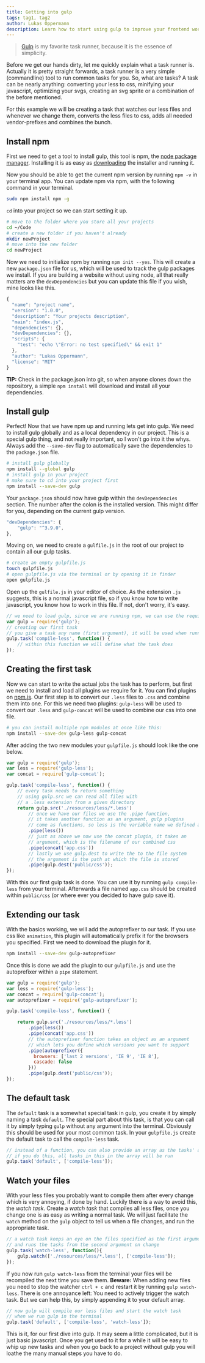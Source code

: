 ```yaml
---
title: Getting into gulp
tags: tag1, tag2
author: Lukas Oppermann
description: Learn how to start using gulp to improve your frontend workflow.
---
```


> [Gulp](http://gulpjs.com/) is my favorite task runner, because it is the essence of simplicity.

Before we get our hands dirty, let me quickly explain what a task runner is. Actually it is pretty straight forwards, a task runner is a very simple (commandline) tool to run common tasks for you. So, what are tasks? A task can be nearly anything: converting your less to css, minifying your javascript, optimizing your svgs, creating an svg sprite or a combination of the before mentioned.

For this example we will be creating a task that watches our less files and whenever we change them, converts the less files to css, adds all needed vendor-prefixes and combines the bunch.

## Install npm
First we need to get a tool to install gulp, this tool is npm, the [node package manager](https://docs.npmjs.com/getting-started/what-is-npm). Installing it is as easy as [downloading](https://nodejs.org/en/) the installer and running it.

Now you should be able to get the current npm version by running `npm -v` in your terminal app. You can update npm via npm, with the following command in your terminal.

```bash
sudo npm install npm -g
```

`cd` into your project so we can start setting it up.

```bash
# move to the folder where you store all your projects
cd ~/Code
# create a new folder if you haven't already
mkdir newProject
# move into the new folder
cd newProject
```
Now we need to initialize npm by running `npm init --yes`. This will create a new `package.json` file for us, which will be used to track the gulp packages we install. If you are building a website without using node, all that really matters are the `devDependencies` but you can update this file if you wish, mine looks like this.

```javascript
{
  "name": "project name",
  "version": "1.0.0",
  "description": "Your projects description",
  "main": "index.js",
  "dependencies": {},
  "devDependencies": {},
  "scripts": {
    "test": "echo \"Error: no test specified\" && exit 1"
  },
  "author": "Lukas Oppermann",
  "license": "MIT"
}
```
**TIP:** Check in the package.json into git, so when anyone clones down the repository, a simple `npm install` will download and install all your dependencies.

## Install gulp
Perfect! Now that we have npm up and running lets get into gulp. We need to install gulp globally and as a local dependency in our project. This is a special gulp thing, and not really important, so I won't go into it the whys. Always add the `--save-dev` flag to automatically save the dependencies to the `package.json` file.

```bash
# install gulp globally
npm install --global gulp
# install gulp in your project
# make sure to cd into your project first
npm install --save-dev gulp
```

Your `package.json` should now have gulp within the `devDependencies` section. The number after the colon is the installed version. This might differ for you, depending on the current gulp version.

```javascript
"devDependencies": {
    "gulp": "^3.9.0",
},
```

Moving on, we need to create a `gulfile.js` in the root of our project to contain all our gulp tasks.

```bash
# create an empty gulpfile.js
touch gulpfile.js
# open gulpfile.js via the terminal or by opening it in finder
open gulpfile.js
```

Open up the `gulfile.js` in your editor of choice. As the extension `.js` suggests, this is a normal javascript file, so if you know how to write javascript, you know how to work in this file. If not, don't worry, it's easy.

```javascript
// we need to load gulp, since we are running npm, we can use the require function
var gulp = require('gulp');
// creating our first task
// you give a task any name (first argument), it will be used when running the task from the terminal like: gulp compile-less
gulp.task('compile-less', function() {
    // within this function we will define what the task does
});
```

## Creating the first task

Now we can start to write the actual jobs the task has to perform, but first we need to install and load all plugins we require for it. You can find plugins on [npm.js](http://npmjs.org). Our first step is to convert our `.less` files to `.css` and combine them into one. For this we need two plugins: `gulp-less` will be used to convert our `.less` and `gulp-concat` will be used to combine our css into one file.

```bash
# you can install multiple npm modules at once like this:
npm install --save-dev gulp-less gulp-concat
```

After adding the two new modules your `gulpfile.js` should look like the one below.

```javascript
var gulp = require('gulp');
var less = require('gulp-less');
var concat = require('gulp-concat');

gulp.task('compile-less', function() {
    // every task needs to return something
    // using gulp.src we can read all files with
    // a .less extension from a given directory
    return gulp.src('./resources/less/*.less')
        // once we have our files we use the .pipe function,
        // it takes another function as an argument, gulp plugins
        // come as functions, so less is the variable name we defined above
        .pipe(less())
        // just as above we now use the concat plugin, it takes an
        // argument, which is the filename of our combined css
        .pipe(concat('app.css'))
        // lastly we use gulp.dest to write the to the file system
        // the argument is the path at which the file is stored
        .pipe(gulp.dest('public/css'));
});
```

With this our first gulp task is done. You can use it by running `gulp compile-less` from your terminal. Afterwards a file named `app.css` should be created within `public/css` (or where ever you decided to have gulp save it).

## Extending our task
With the basics working, we will add the autoprefixer to our task. If you use css like `animation`, this plugin will automatically prefix it for the browsers you specified. First we need to download the plugin for it.

```bash
npm install --save-dev gulp-autoprefixer
```

Once this is done we add the plugin to our `gulpfile.js` and use the autoprefixer within a `pipe` statement.

```javascript
var gulp = require('gulp');
var less = require('gulp-less');
var concat = require('gulp-concat');
var autoprefixer = require('gulp-autoprefixer');

gulp.task('compile-less', function() {

    return gulp.src('./resources/less/*.less')
        .pipe(less())
        .pipe(concat('app.css'))
        // the autoprefixer function takes an object as an argument
        // which lets you define which versions you want to support
        .pipe(autoprefixer({
          browsers: ['last 2 versions', 'IE 9', 'IE 8'],
          cascade: false
        }))
        .pipe(gulp.dest('public/css'));
});
```

## The default task
The `default` task is a somewhat special task in gulp, you create it by simply naming a task `default`. The special part about this task, is that you can call it by simply typing `gulp` without any argument into the terminal. Obviously this should be used for your most common task. In your `gulpfile.js` create the default task to call the `compile-less` task.

```javascript
// instead of a function, you can also provide an array as the tasks' argument
// if you do this, all tasks in this in the array will be run
gulp.task('default', ['compile-less']);
```

## Watch your files
With your less files you probably want to compile them after every change which is very annoying, if done by hand. Luckily there is a way to avoid this, the *watch task*. Create a *watch task* that compiles all less files, once you change one is as easy as writing a normal task. We will just facilitate the `watch` method on the `gulp` object to tell us when a file changes, and run the appropriate task.

```javascript
// a watch task keeps an eye on the files specified as the first argument
// and runs the tasks from the second argument on change
gulp.task('watch-less', function(){
    gulp.watch(['./resources/less/*.less'], ['compile-less']);
});
```

If you now run `gulp watch-less` from the terminal your files will be recompiled the next time you save them. **Beware:** When adding new files you need to stop the watcher `ctrl + c` and restart it by running `gulp watch-less`.
There is one annoyance left: You need to actively trigger the watch task. But we can help this, by simply appending it to your default array.

```javascript
// now gulp will compile our less files and start the watch task
// when we run gulp in the terminal
gulp.task('default', ['compile-less', 'watch-less']);
```

This is it, for our first dive into gulp. It may seem a little complicated, but it is just basic javascript. Once you get used to it for a while it will be easy to whip up new tasks and when you go back to a project without gulp you will loathe the many manual steps you have to do.
